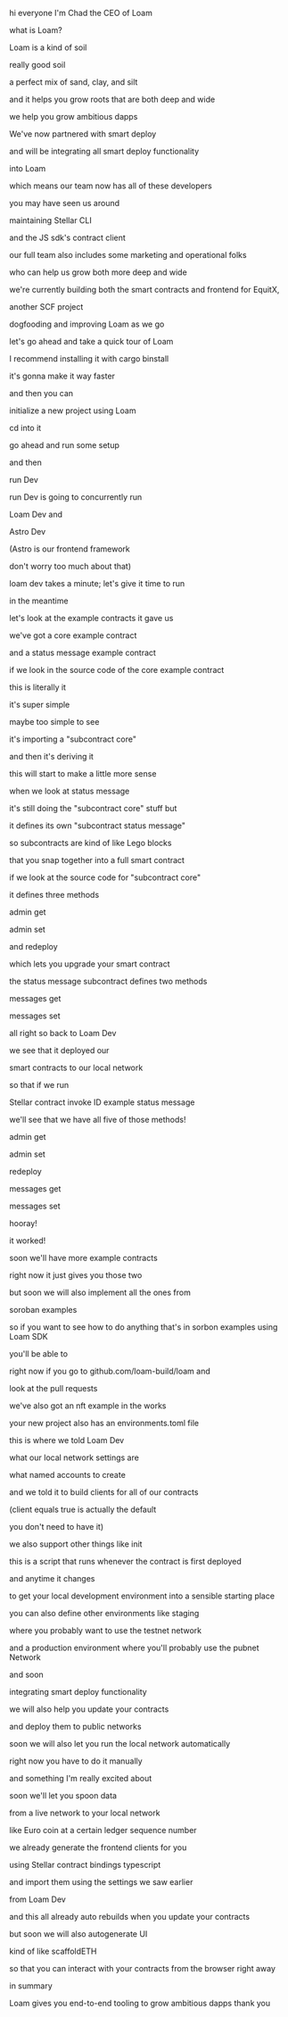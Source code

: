 hi everyone I'm Chad the CEO of Loam

what is Loam?

Loam is a kind of soil

really good soil

a perfect mix of sand, clay, and silt

and it helps you grow roots that are both deep and wide

we help you grow ambitious dapps

We've now partnered with smart deploy

and will be integrating all smart deploy functionality

into Loam

which means our team now has all of these developers

you may have seen us around

maintaining Stellar CLI

and the JS sdk's contract client

our full team also includes some marketing and operational folks

who can help us grow both more deep and wide

we're currently building both the smart contracts and frontend for EquitX,

another SCF project

dogfooding and improving Loam as we go

let's go ahead and take a quick tour of Loam

I recommend installing it with cargo binstall

it's gonna make it way faster

and then you can

initialize a new project using Loam

cd into it 

go ahead and run some setup

and then

run Dev

run Dev is going to concurrently run

Loam Dev and

Astro Dev

(Astro is our frontend framework

don't worry too much about that)

loam dev takes a minute; let's give it time to run

in the meantime

let's look at the example contracts it gave us

we've got a core example contract

and a status message example contract

if we look in the source code of the core example contract

this is literally it

it's super simple

maybe too simple to see

it's importing a "subcontract core"

and then it's deriving it

this will start to make a little more sense

when we look at status message

it's still doing the "subcontract core" stuff but

it defines its own "subcontract status message"

so subcontracts are kind of like Lego blocks

that you snap together into a full smart contract

if we look at the source code for "subcontract core"

it defines three methods

admin get

admin set

and redeploy

which lets you upgrade your smart contract

the status message subcontract defines two methods

messages get

messages set

all right so back to Loam Dev

we see that it deployed our

smart contracts to our local network

so that if we run

Stellar contract invoke ID example status message

we'll see that we have all five of those methods!

admin get

admin set

redeploy

messages get

messages set

hooray!

it worked!

soon we'll have more example contracts

right now it just gives you those two

but soon we will also implement all the ones from

soroban examples

so if you want to see how to do anything that's in sorbon examples using Loam SDK

you'll be able to

right now if you go to github.com/loam-build/loam and

look at the pull requests

we've also got an nft example in the works

your new project also has an environments.toml file

this is where we told Loam Dev

what our local network settings are

what named accounts to create

and we told it to build clients for all of our contracts

(client equals true is actually the default

you don't need to have it)

we also support other things like init

this is a script that runs whenever the contract is first deployed

and anytime it changes

to get your local development environment into a sensible starting place

you can also define other environments like staging

where you probably want to use the testnet network

and a production environment where you'll probably use the pubnet Network

and soon

integrating smart deploy functionality

we will also help you update your contracts

and deploy them to public networks

soon we will also let you run the local network automatically

right now you have to do it manually

and something I'm really excited about

soon we'll let you spoon data

from a live network to your local network

like Euro coin at a certain ledger sequence number

we already generate the frontend clients for you

using Stellar contract bindings typescript

and import them using the settings we saw earlier

from Loam Dev

and this all already auto rebuilds when you update your contracts

but soon we will also autogenerate UI

kind of like scaffoldETH

so that you can interact with your contracts from the browser right away

in summary

Loam gives you end-to-end tooling to grow ambitious dapps thank you


